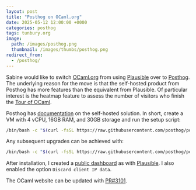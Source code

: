 ```yaml
---
layout: post
title: "Posthog on OCaml.org"
date: 2025-05-12 12:00:00 +0000
categories: posthog
tags: tunbury.org
image:
  path: /images/posthog.png
  thumbnail: /images/thumbs/posthog.png
redirect_from:
  - /posthog/
---
```


Sabine would like to switch [OCaml.org](https://ocaml.org) from using [Plausible](https://plausible.io) over to [Posthog](https://posthog.com). The underlying reason for the move is that the self-hosted product from Posthog has more features than the equivalent from Plausible. Of particular interest is the heatmap feature to assess the number of visitors who finish the [Tour of OCaml](https://ocaml.org/docs/tour-of-ocaml).

Posthog has [documentation](https://posthog.com/docs/self-host) on the self-hosted solution. In short, create a VM with 4 vCPU, 16GB RAM, and 30GB storage and run the setup script:

```sh
/bin/bash -c "$(curl -fsSL https://raw.githubusercontent.com/posthog/posthog/HEAD/bin/deploy-hobby)”
```

Any subsequent upgrades can be achieved with:

```sh
/bin/bash -c "$(curl -fsSL https://raw.githubusercontent.com/posthog/posthog/HEAD/bin/upgrade-hobby)"
```

After installation, I created a [public dashboard](https://posthog.ci.dev/shared/seqtamWuMXLwxJEAX1XNjwhzciAajw) as with [Plausible](https://plausible.ci.dev/ocaml.org). I also enabled the option `Discard client IP data`.

The OCaml website can be updated with [PR#3101](https://github.com/ocaml/ocaml.org/pull/3101).
